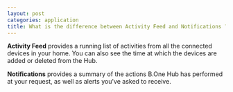 ```yaml
---
layout: post
categories: application
title: What is the difference between Activity Feed and Notifications ?
---
```


**Activity Feed** provides a running list of activities from all the connected devices in your home. You can also see the time at which the devices are added or deleted from the Hub.

**Notifications** provides a summary of the actions B.One Hub has performed at your request, as well as alerts you've asked to receive.